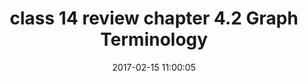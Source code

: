 ---
layout: post
title:  class 14 review chapter 4.2 Graph Terminology
date:   2017-02-15 11:00:05
categories: Graph_Theory_note
tags: intro graphs Terminology
---
